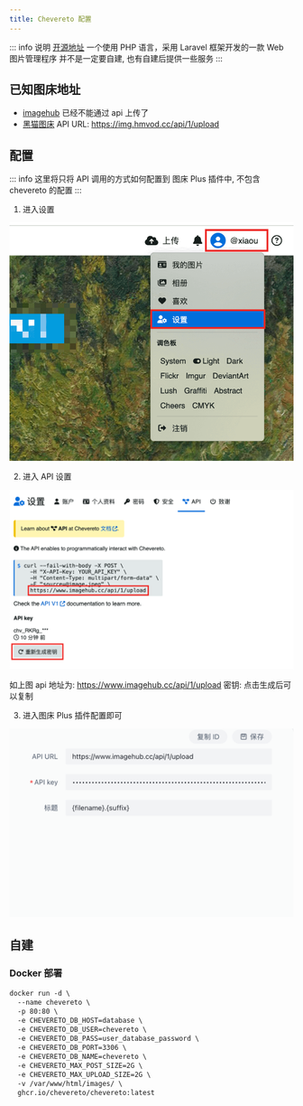 ```yaml
---
title: Chevereto 配置
---
```

::: info 说明
[开源地址](https://v4-docs.chevereto.com) 一个使用 PHP 语言，采用 Laravel 框架开发的一款 Web 图片管理程序 并不是一定要自建, 也有自建后提供一些服务
:::

## 已知图床地址
- [imagehub](https://www.imagehub.cc/) 已经不能通过 api 上传了
- [黑猫图床](https://img.hmvod.cc) API URL: https://img.hmvod.cc/api/1/upload

## 配置

::: info
这里将只将 API 调用的方式如何配置到 图床 Plus 插件中, 不包含 chevereto 的配置
:::

1. 进入设置

![](img/chevereto/chevereto-01.png)

2. 进入 API 设置

![](img/chevereto/chevereto-02.png)

如上图
api 地址为: https://www.imagehub.cc/api/1/upload
密钥: 点击生成后可以复制

3. 进入图床 Plus 插件配置即可

![](img/chevereto/chevereto-03.png)

## 自建

### Docker 部署

```shell
docker run -d \
  --name chevereto \
  -p 80:80 \
  -e CHEVERETO_DB_HOST=database \
  -e CHEVERETO_DB_USER=chevereto \
  -e CHEVERETO_DB_PASS=user_database_password \
  -e CHEVERETO_DB_PORT=3306 \
  -e CHEVERETO_DB_NAME=chevereto \
  -e CHEVERETO_MAX_POST_SIZE=2G \
  -e CHEVERETO_MAX_UPLOAD_SIZE=2G \
  -v /var/www/html/images/ \
  ghcr.io/chevereto/chevereto:latest
```
